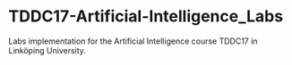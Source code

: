 # TDDC17-Artificial-Intelligence_Labs
Labs implementation for the Artificial Intelligence course TDDC17 in Linköping University.
